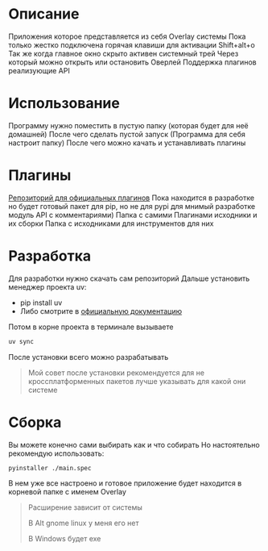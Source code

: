 # Описание

Приложения которое представляется из себя Overlay системы
Пока только жестко подключена горячая клавиши для активации
Shift+alt+o
Так же когда главное окно скрыто активен системный трей
Через который можно открыть или остановить Оверлей
Поддержка плагинов реализующие API  

# Использование

Программу нужно поместить в пустую папку (которая будет для неё домашней)
После чего сделать пустой запуск (Программа для себя настроит папку)
После чего можно качать и устанавливать плагины

# Плагины

[Репозиторий для официальных плагинов](https://github.com/SnayperTihCreator/OverayPlugins)
Пока находится в разработке но будет готовый пакет для pip, но не для pypi для мнимый разработке модуль API с комментариями)
Папка с самими Плагинами исходники и их сборки
Папка с исходниками для инструментов для них
# Разработка

Для разработки нужно скачать сам репозиторий 
Дальше установить менеджер проекта uv:
-  pip install uv
-  Либо смотрите в [официальную документацию](https://docs.astral.sh/uv/)

Потом в корне проекта в терминале вызываете
```bash
uv sync
```
После установки всего можно разрабатывать
> Мой совет после установки рекомендуется для не кроссплатформенных пакетов лучше указывать для какой они системе 

# Сборка
Вы можете конечно сами выбирать как и что собирать
Но настоятельно рекомендую использовать:
```bash
pyinstaller ./main.spec
```
В нем уже все настроено и готовое приложение будет находится в корневой папке с именем Overlay
> Расширение зависит от системы
> 
> В Alt gnome linux у меня его нет
> 
> В Windows будет exe